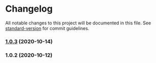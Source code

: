 # Changelog

All notable changes to this project will be documented in this file. See [standard-version](https://github.com/conventional-changelog/standard-version) for commit guidelines.

### [1.0.3](https://github.com/witzbould/CssColor/compare/@csscolor/hex2rgb@1.0.2...@csscolor/hex2rgb@1.0.3) (2020-10-14)

### 1.0.2 (2020-10-12)
